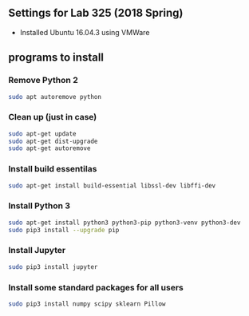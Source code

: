 ## Settings for Lab 325 (2018 Spring)


* Installed Ubuntu 16.04.3 using VMWare 

## programs to install


### Remove Python 2

```bash
sudo apt autoremove python
```

### Clean up (just in case)
```bash
sudo apt-get update
sudo apt-get dist-upgrade
sudo apt-get autoremove
```

### Install build essentilas
```bash
sudo apt-get install build-essential libssl-dev libffi-dev 
```

### Install Python 3
```bash
sudo apt-get install python3 python3-pip python3-venv python3-dev
sudo pip3 install --upgrade pip
```

### Install Jupyter

```bash
sudo pip3 install jupyter
```

### Install some standard packages for all users

```bash
sudo pip3 install numpy scipy sklearn Pillow
```

